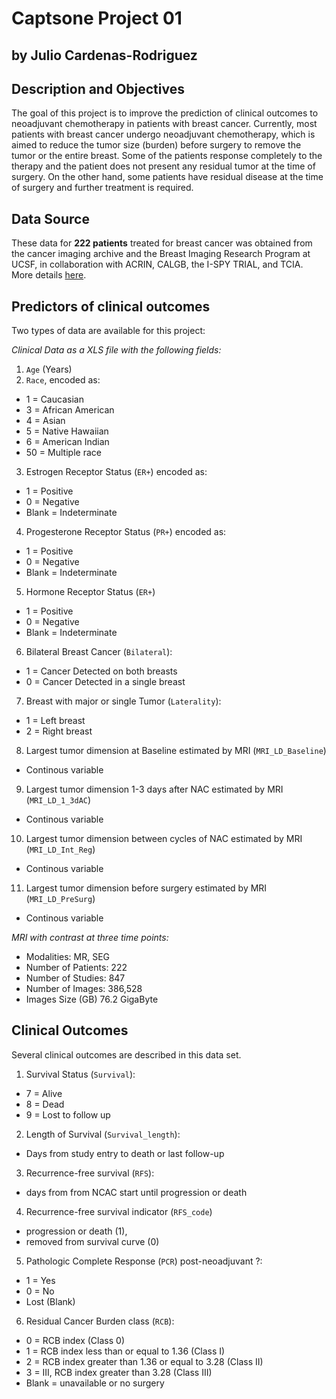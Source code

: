 # Captsone Project 01
## by Julio Cardenas-Rodriguez

## Description and Objectives
The goal of this project is to improve the prediction of clinical outcomes to neoadjuvant chemotherapy in patients with breast cancer.
Currently, most patients with breast cancer undergo neoadjuvant chemotherapy, which is aimed to reduce the tumor size (burden) before surgery to remove the tumor or the entire breast. Some of the patients response completely to the therapy and the patient does not present any residual tumor at the time of surgery. On the other hand, some patients have residual disease at the time of surgery and further treatment is required.

## Data Source
These data for **222 patients** treated for breast cancer was obtained from the cancer imaging archive and the Breast Imaging Research Program at UCSF, in collaboration with ACRIN, CALGB, the I-SPY TRIAL, and TCIA. More details [here](https://wiki.cancerimagingarchive.net/display/Public/ISPY1).

## Predictors of clinical outcomes
Two types of data are available for this project:

_*Clinical Data as a XLS file with the following fields:*_
  1. `Age` (Years)
  2. `Race`, encoded as:
  - 1 = Caucasian
  - 3 = African American
  - 4 = Asian
  - 5 = Native Hawaiian
  - 6 = American Indian
  - 50 = Multiple race
  3. Estrogen Receptor Status (`ER+`) encoded as:
  - 1 = Positive
  - 0 = Negative
  - Blank = Indeterminate
  4. Progesterone Receptor Status (`PR+`) encoded as:
  - 1 = Positive
  - 0 = Negative
  - Blank = Indeterminate
  5. Hormone Receptor Status (`ER+`)
  - 1 = Positive
  - 0 = Negative
  - Blank = Indeterminate
  6. Bilateral Breast Cancer (`Bilateral`):
  - 1 = Cancer Detected on both breasts
  - 0 = Cancer Detected in a single breast
  7. Breast with major or single Tumor (`Laterality`):
  - 1 = Left breast
  - 2 = Right breast
  8. Largest tumor dimension at Baseline estimated by MRI (`MRI_LD_Baseline`)
  - Continous variable
  9. Largest tumor dimension 1-3 days after NAC estimated by MRI (`MRI_LD_1_3dAC`)
  - Continous variable
  10. Largest tumor dimension between cycles of NAC estimated by MRI (`MRI_LD_Int_Reg`)
  - Continous variable
  11. Largest tumor dimension before surgery estimated by MRI (`MRI_LD_PreSurg`)
  - Continous variable

_*MRI with contrast at three time points:*_
- Modalities: 		MR, SEG
- Number of Patients: 222
- Number of Studies: 	847
- Number of Images: 	386,528
- Images Size (GB)	76.2 GigaByte

## Clinical Outcomes
Several clinical outcomes are described in this data set.
1. Survival Status (`Survival`):
- 7 = Alive
- 8 = Dead
- 9 = Lost to follow up
2. Length of Survival (`Survival_length`):
- Days from study entry to death or last follow-up
3. Recurrence-free survival (`RFS`):
- days from from NCAC start until progression or death
4. Recurrence-free survival indicator (`RFS_code`)
- progression or death (1),
- removed from survival curve (0)
5. Pathologic Complete Response (`PCR`) post-neoadjuvant ?:
- 1 = Yes
- 0 = No
- Lost (Blank)
6. Residual Cancer Burden class (`RCB`):
- 0 = RCB index (Class 0)
- 1 = RCB index less than or equal to 1.36 (Class I)
- 2 = RCB index greater than 1.36 or equal to 3.28  (Class II)
- 3 = III, RCB index greater than 3.28 (Class III)
- Blank = unavailable or no surgery
